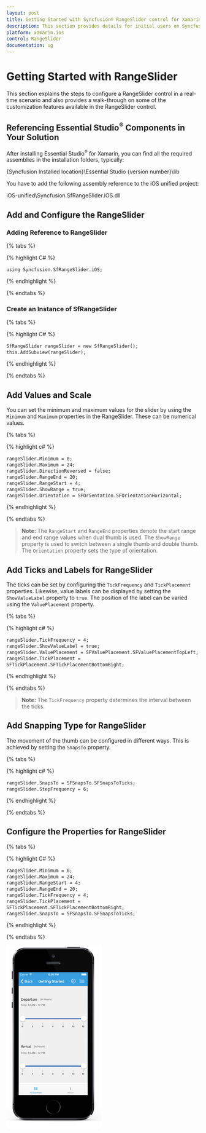 ```yaml
---
layout: post
title: Getting Started with Syncfusion® RangeSlider control for Xamarin.iOS
description: This section provides details for initial users on Syncfusion® RangeSlider control for Xamarin.iOS platform
platform: xamarin.ios
control: RangeSlider
documentation: ug
---
```


# Getting Started with RangeSlider

This section explains the steps to configure a RangeSlider control in a real-time scenario and also provides a walk-through on some of the customization features available in the RangeSlider control.

## Referencing Essential Studio<sup>®</sup> Components in Your Solution

After installing Essential Studio<sup>®</sup> for Xamarin, you can find all the required assemblies in the installation folders, typically:

{Syncfusion Installed location}\Essential Studio {version number}\lib

You have to add the following assembly reference to the iOS unified project:

iOS-unified\Syncfusion.SfRangeSlider.iOS.dll

## Add and Configure the RangeSlider

### Adding Reference to RangeSlider

{% tabs %}

{% highlight C# %}

	using Syncfusion.SfRangeSlider.iOS; 

{% endhighlight %}

{% endtabs %}

### Create an Instance of SfRangeSlider

{% tabs %}

{% highlight C# %}

	SfRangeSlider rangeSlider = new SfRangeSlider();
	this.AddSubview(rangeSlider);	

{% endhighlight %}

{% endtabs %}

## Add Values and Scale

You can set the minimum and maximum values for the slider by using the `Minimum` and `Maximum` properties in the RangeSlider. These can be numerical values.

{% tabs %}

{% highlight c# %}

	rangeSlider.Minimum = 0; 
	rangeSlider.Maximum = 24; 
	rangeSlider.DirectionReversed = false; 
	rangeSlider.RangeEnd = 20; 
	rangeSlider.RangeStart = 4;
	rangeSlider.ShowRange = true; 
	rangeSlider.Orientation = SFOrientation.SFOrientationHorizontal;

{% endhighlight %}

{% endtabs %}

> **Note:** The `RangeStart` and `RangeEnd` properties denote the start range and end range values when dual thumb is used. The `ShowRange` property is used to switch between a single thumb and double thumb. The `Orientation` property sets the type of orientation.

## Add Ticks and Labels for RangeSlider

The ticks can be set by configuring the `TickFrequency` and `TickPlacement` properties. Likewise, value labels can be displayed by setting the `ShowValueLabel` property to `true`. The position of the label can be varied using the `ValuePlacement` property.

{% tabs %}

{% highlight c# %}

	rangeSlider.TickFrequency = 4; 
	rangeSlider.ShowValueLabel = true; 
	rangeSlider.ValuePlacement = SFValuePlacement.SFValuePlacementTopLeft; 
	rangeSlider.TickPlacement = SFTickPlacement.SFTickPlacementBottomRight;

{% endhighlight %}

{% endtabs %}

> **Note:** The `TickFrequency` property determines the interval between the ticks.

## Add Snapping Type for RangeSlider

The movement of the thumb can be configured in different ways. This is achieved by setting the `SnapsTo` property.

{% tabs %}

{% highlight c# %}

	rangeSlider.SnapsTo = SFSnapsTo.SFSnapsToTicks; 
	rangeSlider.StepFrequency = 6;

{% endhighlight %}

{% endtabs %}

## Configure the Properties for RangeSlider

{% tabs %} 

{% highlight C# %}
	
	rangeSlider.Minimum = 0;
	rangeSlider.Maximum = 24;
	rangeSlider.RangeStart = 4;
	rangeSlider.RangeEnd = 20;
	rangeSlider.TickFrequency = 4;
	rangeSlider.TickPlacement = SFTickPlacement.SFTickPlacementBottomRight;
	rangeSlider.SnapsTo = SFSnapsTo.SFSnapsToTicks;

{% endhighlight %}

{% endtabs %}

![The RangeSlider](images/RangeSlider-iOS.png) 

